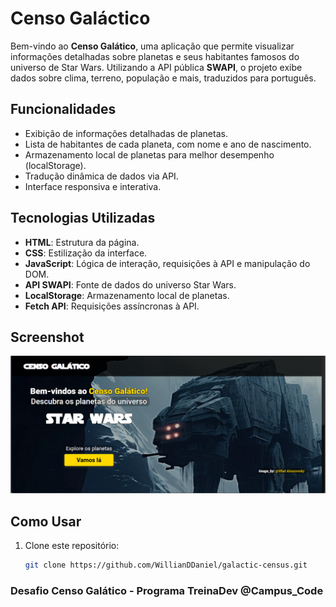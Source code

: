 # Censo Galáctico

Bem-vindo ao **Censo Galático**, uma aplicação que permite visualizar informações detalhadas sobre planetas e seus habitantes famosos do universo de Star Wars. Utilizando a API pública **SWAPI**, o projeto exibe dados sobre clima, terreno, população e mais, traduzidos para português.

## Funcionalidades

- Exibição de informações detalhadas de planetas.
- Lista de habitantes de cada planeta, com nome e ano de nascimento.
- Armazenamento local de planetas para melhor desempenho (localStorage).
- Tradução dinâmica de dados via API.
- Interface responsiva e interativa.

## Tecnologias Utilizadas

- **HTML**: Estrutura da página.
- **CSS**: Estilização da interface.
- **JavaScript**: Lógica de interação, requisições à API e manipulação do DOM.
- **API SWAPI**: Fonte de dados do universo Star Wars.
- **LocalStorage**: Armazenamento local de planetas.
- **Fetch API**: Requisições assíncronas à API.

## Screenshot

![Front-End-Home](./screenshots/home-header.png)

## Como Usar

1. Clone este repositório:
   ```bash
   git clone https://github.com/WillianDDaniel/galactic-census.git

### Desafio Censo Galático - Programa TreinaDev @Campus_Code
